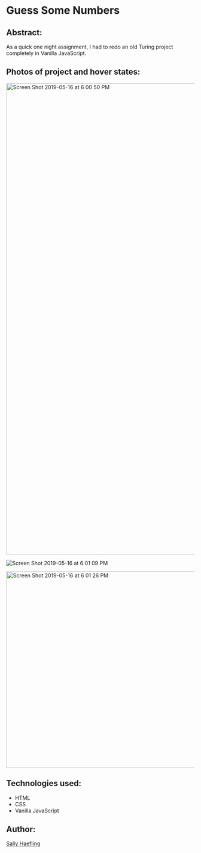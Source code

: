 # Guess Some Numbers

## Abstract:

As a quick one night assignment, I had to redo an old Turing project completely in Vanilla JavaScript.


## Photos of project and hover states:

<img width="1261" alt="Screen Shot 2019-05-16 at 6 00 50 PM" src="https://user-images.githubusercontent.com/40863560/57894781-71260f00-7805-11e9-8d4b-542fa0bb8738.png">

![Screen Shot 2019-05-16 at 6 01 09 PM](https://user-images.githubusercontent.com/40863560/57894784-75522c80-7805-11e9-8c21-cb378b124047.jpg)

<img width="525" alt="Screen Shot 2019-05-16 at 6 01 26 PM" src="https://user-images.githubusercontent.com/40863560/57894787-771bf000-7805-11e9-93ed-eea2983cb3b0.png">


## Technologies used:

* HTML
* CSS
* Vanilla JavaScript

## Author:

[Sally Haefling](https://github.com/SallyHaefling)

